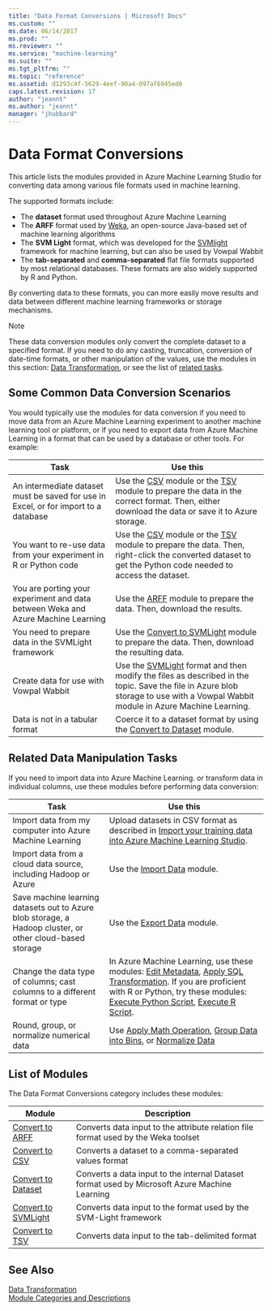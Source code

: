 ```yaml
---
title: "Data Format Conversions | Microsoft Docs"
ms.custom: ""
ms.date: 06/14/2017
ms.prod: ""
ms.reviewer: ""
ms.service: "machine-learning"
ms.suite: ""
ms.tgt_pltfrm: ""
ms.topic: "reference"
ms.assetid: d1293c4f-5629-4eef-90a4-097af6945ed6
caps.latest.revision: 17
author: "jeannt"
ms.author: "jeannt"
manager: "jhubbard"
---
```

# Data Format Conversions
This article lists the modules provided in Azure Machine Learning Studio for converting data among various file formats used in machine learning. 

The supported formats include:

+ The **dataset** format used throughout Azure Machine Learning 
+ The **ARFF** format used by [Weka](http://www.cs.waikato.ac.nz/ml/weka/), an open-source Java-based set of machine learning algorithms
+ The **SVM Light** format, which was developed for the [SVMlight](http://svmlight.joachims.org/) framework for machine learning, but can also be used by Vowpal Wabbit
+ The **tab-separated** and **comma-separated** flat file formats supported by most relational databases. These formats are also widely supported by R and Python.  

By converting data to these formats, you can more easily move results and data between different machine learning frameworks or storage mechanisms.

> [!NOTE]
> These data conversion modules only convert the complete dataset to a specified format. If you need to do any casting, truncation, conversion of date-time formats, or other  manipulation of the values, use the modules in this section: [Data Transformation](data-transformation.md), or see the list of [related tasks](#bkmk_Related). 

## Some Common Data Conversion Scenarios

You would typically use the modules for data conversion if you need to move data from an Azure Machine Learning experiment to another machine learning tool or platform, or if you need to export data from Azure Machine Learning in a format that can be used by a database or other tools. For example:

|Task| Use this|
|----|----|
|An intermediate dataset must be saved for use in Excel, or for import to a database| Use the [CSV](convert-to-csv.md) module or the [TSV](convert-to-tsv.md) module to prepare the data in the correct format. Then, either download the data or save it to Azure storage.|
|You want to re-use data from your experiment in R or Python code|Use the [CSV](convert-to-csv.md) module or the [TSV](convert-to-tsv.md) module to prepare the data. Then, right-click the converted dataset to get the Python code needed to access the dataset. |
|You are porting your experiment and data between Weka and Azure Machine Learning|Use the [ARFF](convert-to-arff.md) module to prepare the data. Then, download the results. |
|You need to prepare data in the SVMLight framework|Use the [Convert to SVMLight](convert-to-svmlight.md) module to prepare the data. Then, download the resulting data.|
|Create data for use with Vowpal Wabbit|Use the [SVMLight](convert-to-svmlight.md) format and then modify the files as described in the topic. Save the file in Azure blob storage to use with a Vowpal Wabbit module in Azure Machine Learning.|
|Data is not in a tabular format|Coerce it to a dataset format by using the [Convert to Dataset](convert-to-dataset.md) module.|
 

## <a name="bkmk_Related"></a>Related Data Manipulation Tasks

If you need to import data into Azure Machine Learning. or transform data in individual columns, use these modules before performing data conversion:

|Task| Use this|
|----|----|   
|Import data from my computer into Azure Machine Learning|Upload datasets in CSV format as described in [Import your training data into Azure Machine Learning Studio](import-data.md). |
|Import data from a cloud data source, including Hadoop or Azure|Use the [Import Data](import-data.md) module. |
|Save machine learning datasets out to Azure blob storage, a Hadoop cluster, or other cloud-based storage|Use the [Export Data](export-data.md) module.|
|Change the data type of columns; cast columns to a different format or type|In Azure Machine Learning, use these modules: [Edit Metadata](edit-metadata.md), [Apply SQL Transformation](apply-sql-transformation.md). If you are proficient with R or Python, try these modules: [Execute Python Script](execute-python-script.md),  [Execute R Script](execute-r-script.md). |
|Round, group, or normalize numerical data|Use [Apply Math Operation](apply-math-operation.md), [Group Data into Bins](group-data-into-bins.md), or [Normalize Data](normalize-data.md)|
    
  
##  <a name="modules"></a> List of Modules  
 The Data Format Conversions category includes these modules:  
  
|Module|Description|  
|------------|-----------------|  
|[Convert to ARFF](convert-to-arff.md)|Converts data input to the attribute relation file format used by the Weka toolset|  
|[Convert to CSV](convert-to-csv.md)|Converts a dataset to a comma-separated values format|  
|[Convert to Dataset](convert-to-dataset.md)|Converts a data input to the internal Dataset format used by Microsoft Azure Machine Learning|  
|[Convert to SVMLight](convert-to-svmlight.md)|Converts data input to the format used by the SVM-Light framework|  
|[Convert to TSV](convert-to-tsv.md)|Converts data input to the tab-delimited format|  
  
## See Also  
 [Data Transformation](data-transformation.md)   
 [Module Categories and Descriptions](machine-learning-module-descriptions.md)